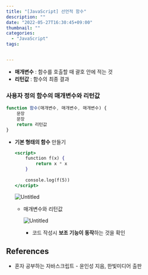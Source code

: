 ```yaml
---
title: "[JavaScript] 선언적 함수"
description: ""
date: "2022-05-27T16:30:45+09:00"
thumbnail: ""
categories:
  - "JavaScript"
tags:


---
```

<!--more-->

- **매개변수** : 함수를 호출할 때 괄호 안에 적는 것
- **리턴값** : 함수의 최종 결과

### 사용자 정의 함수의 매개변수와 리턴값

```jsx
function 함수(매개변수, 매개변수, 매개변수) {
	문장
	문장
	return 리턴값
}
```

- **기본 형태의 함수** 만들기
    
    ```jsx
    <script>
    	function f(x) {
    		return x * x
    	}
    	
    	console.log(f(5))
    </script>
    ```
    
    ![Untitled](/images/lang_javascript/study/JavaScript_매개변수와_리턴값/Untitled.png)
    
    - 매개변수와 리턴값
        
        ![Untitled](/images/lang_javascript/study/JavaScript_매개변수와_리턴값/Untitled%201.png)
        
        - 코드 작성시 **보조 기능이 동작**하는 것을 확인

## References

- 혼자 공부하는 자바스크립트 - 윤인성 지음, 한빛미디어 출판